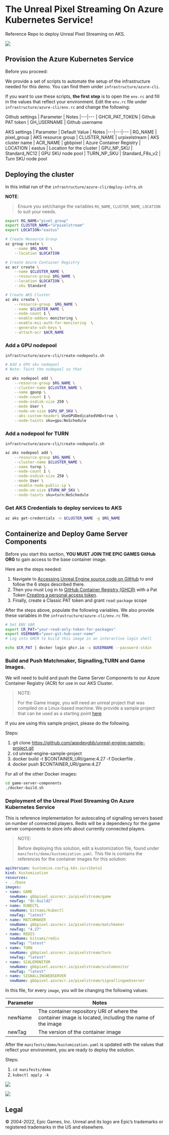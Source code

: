 # The Unreal Pixel Streaming On Azure Kubernetes Service!
Reference Repo to deploy Unreal Pixel Streaming on AKS. 

![](img/UEPS.gif)

## Provision the Azure Kubernetes Service

Before you proceed:
 
We provide a set of scripts to automate the setup of the infrastructure needed for this demo. You can find them under `infrastructure/azure-cli`.  

If you want to use these scripts, **the first step** is to open the `env.rc` and fill in the values that reflect your environment. Edit the `env.rc` file under `infrastructure/azure-cli/env.rc` and change the following:

Github settings
| Parameter | Notes
|---|---
| GHCR_PAT_TOKEN | Github PAT token
| GH_USERNAME | Github username

AKS settings
| Parameter | Default Value | Notes
|---|---|---
| RG_NAME | pixel_group | AKS resource group
| CLUSTER_NAME | urpixelstream | AKS cluster name
| ACR_NAME | gbbpixel | Azure Container Registry
| LOCATION | eastus | Location for the cluster
| GPU_NP_SKU | Standard_NC12 | GPU SKU node pool
| TURN_NP_SKU | Standard_F8s_v2 | Turn SKU node pool


## Deploying the cluster
In this initial run of the  `infrastructure/azure-cli/deploy-infra.sh`

**NOTE**: 
> Ensure you set/change the variables `RG_NAME`, `CLUSTER_NAME`, `LOCATION` to suit your needs.

```bash
export RG_NAME="pixel_group"
export CLUSTER_NAME="urpixelstream"
export LOCATION="eastus"

# Create Resource Group
az group create \
    --name $RG_NAME \
    --location $LOCATION

# Create Azure Container Registry
az acr create \
    --name $CLUSTER_NAME \
    --resource-group $RG_NAME \
    --location $LOCATION \
    --sku Standard

# Create AKS Cluster
az aks create \
    --resource-group  $RG_NAME \
    --name $CLUSTER_NAME \
    --node-count 1 \
    --enable-addons monitoring \
    --enable-msi-auth-for-monitoring  \
    --generate-ssh-keys \
    --attach-acr $ACR_NAME
```
### Add a GPU nodepool
```infrastructure/azure-cli/create-nodepools.sh```
```bash
# Add a GPU sku nodepool
# Note: Taint the nodepool so that  

az aks nodepool add \
    --resource-group $RG_NAME \
    --cluster-name $CLUSTER_NAME \
    --name gpunp \
    --node-count 1 \
    --node-osdisk-size 250 \
    --mode User \
    --node-vm-size $GPU_NP_SKU \
    --aks-custom-headers UseGPUDedicatedVHD=true \
    --node-taints sku=gpu:NoSchedule
```    

### Add a nodepool for TURN
```infrastructure/azure-cli/create-nodepools.sh```
```bash
az aks nodepool add \
    --resource-group $RG_NAME \
    --cluster-name $CLUSTER_NAME \
    --name turnp \
    --node-count 1 \
    --node-osdisk-size 250 \
    --mode User \
    --enable-node-public-ip \
    --node-vm-size $TURN_NP_SKU \
    --node-taints sku=turn:NoSchedule
```

### Get AKS Credentials to deploy services to AKS
```bash
az aks get-credentials -n $CLUSTER_NAME -g $RG_NAME
```

## Containerize and Deploy Game Server Components

Before you start this section, **YOU MUST JOIN THE EPIC GAMES GitHub ORG** to gain access to the base container image.

Here are the steps needed:

1. Navigate to [Accessing Unreal Engine source code on GitHub](https://www.unrealengine.com/en-US/ue-on-github) to and follow the 6 steps described there.
1. Then you must Log in to [GitHub Container Registry (GHCR)](https://docs.github.com/en/packages/working-with-a-github-packages-registry/working-with-the-container-registry#authenticating-to-the-container-registry) with a Pat Token [Creating a personal access token](https://docs.github.com/en/authentication/keeping-your-account-and-data-secure/creating-a-personal-access-token).
1. Finally, create a Classic PAT token and grant `read:package` scope

After the steps above, populate the following variables. We also provide these variables in the `infrastructure/azure-cli/env.rc` file.

```bash
# Set ENV VAR
export CR_PAT="your-read-only-token-for-packages"
export USERNAME="your-git-hub-user-name"
# Log into GHCR to build this image in an interactive login shell

echo $CR_PAT | docker login ghcr.io -u $USERNAME --password-stdin
```
### Build and Push Matchmaker, Signalling,TURN and Game Images.

We will need to build and push the Game Server Components to our Azure Container Registry (ACR) for use in our AKS Cluster. 

> NOTE:
>
> For the Game image, you will need an unreal project that was compiled on a Linux-based machine.
> We provide a sample project that can be used as a starting point [here](https://github.com/appdevgbb/unreal-engine-sample-project)

If you are using this sample project, please do the following.

Steps:
1. git clone https://github.com/appdevgbb/unreal-engine-sample-project.git
1. cd unreal-engine-sample-project
1. docker build -t $CONTAINER_URI/game:4.27 -f Dockerfile .
1. docker push $CONTAINER_URI/game:4.27

For all of the other Docker images:

``` bash
cd game-server-components
./docker-build.sh
```

### Deployment of the Unreal Pixel Streaming On Azure Kubernetes Service

This is reference implementation for autoscaling of signalling servers based on number of connected players. Redis will be a dependency for the game server components to store info about currently connected players.

> NOTE:
>
> Before deploying this solution, edit a kustomization file, found under `manifests/demo/kustomization.yaml`. This file is contains the references for the container images for this solution:

```yaml
apiVersion: kustomize.config.k8s.io/v1beta1
kind: Kustomization
resources:
- ../base
images:
- name: GAME
  newName: gbbpixel.azurecr.io/pixelstream/game
  newTag: "dc-build2"
- name: KUBECTL
  newName: bitnami/kubectl
  newTag: "latest"
- name: MATCHMAKER
  newName: gbbpixel.azurecr.io/pixelstream/matchmaker
  newTag: "4.27"
- name: REDIS
  newName: bitnami/redis
  newTag: "latest"
- name: TURN
  newName: gbbpixel.azurecr.io/pixelstream/turn
  newTag: "latest"
- name: SCALEMONITOR
  newName: gbbpixel.azurecr.io/pixelstream/scalemonitor
  newTag: "latest"
- name: SIGNALLINGWEBSERVER
  newName: gbbpixel.azurecr.io/pixelstream/signallingwebserver
```

In this file, for every `image`, you will be changing the following values:

| Parameter | Notes
|---|---
| newName | The container repository URI of where the container image is located, including the name of the image
| newTag | The version of the container image

After the `manifests/demo/kustomization.yaml` is updated with the values that reflect your environment, you are ready to deploy the solution.

Steps:
1. `cd manifests/demo`
1. `kubectl apply -k `

![](img/aks.png)

![](img/SignallingAutoScale.gif)

## Legal
© 2004-2022, Epic Games, Inc. Unreal and its logo are Epic’s trademarks or registered trademarks in the US and elsewhere. 
